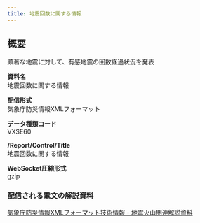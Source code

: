 ```yaml
---
title: 地震回数に関する情報
---
```


## 概要
顕著な地震に対して、有感地震の回数経過状況を発表

**資料名** <br/>
 地震回数に関する情報
 
**配信形式** <br/>
 気象庁防災情報XMLフォーマット

**データ種類コード** <br/>
 VXSE60
 
**/Report/Control/Title** <br/>
 地震回数に関する情報

**WebSocket圧縮形式** <br/>
 gzip

### 配信される電文の解説資料
[気象庁防災情報XMLフォーマット技術情報 - 地震火山関連解説資料](https://dmdata.jp/docs/jma/manual/0101-0185.pdf#page=141)
